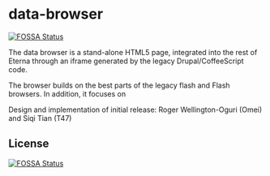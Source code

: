 # data-browser
[![FOSSA Status](https://app.fossa.io/api/projects/git%2Bgithub.com%2FEteRNAgame%2Fdata-browser.svg?type=shield)](https://app.fossa.io/projects/git%2Bgithub.com%2FEteRNAgame%2Fdata-browser?ref=badge_shield)

The data browser is a stand-alone HTML5 page, integrated into the rest of Eterna through an iframe generated by the legacy Drupal/CoffeeScript code.

The browser builds on the best parts of the legacy flash and Flash browsers.  In addition, it focuses on





Design and implementation of initial release: Roger Wellington-Oguri (Omei) and Siqi Tian (T47) 


## License
[![FOSSA Status](https://app.fossa.io/api/projects/git%2Bgithub.com%2FEteRNAgame%2Fdata-browser.svg?type=large)](https://app.fossa.io/projects/git%2Bgithub.com%2FEteRNAgame%2Fdata-browser?ref=badge_large)